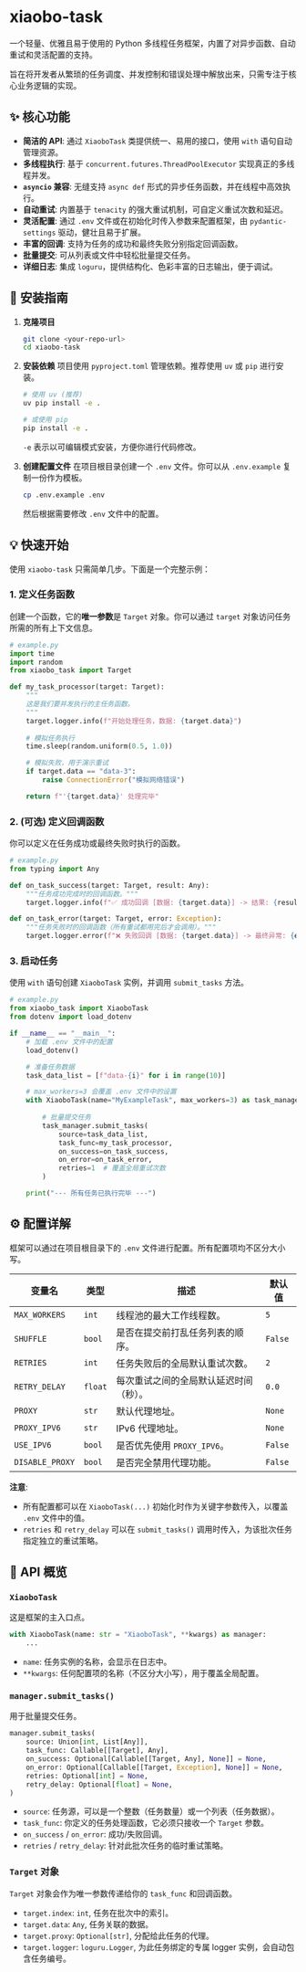 # xiaobo-task

一个轻量、优雅且易于使用的 Python 多线程任务框架，内置了对异步函数、自动重试和灵活配置的支持。

旨在将开发者从繁琐的任务调度、并发控制和错误处理中解放出来，只需专注于核心业务逻辑的实现。

## ✨ 核心功能

- **简洁的 API**: 通过 `XiaoboTask` 类提供统一、易用的接口，使用 `with` 语句自动管理资源。
- **多线程执行**: 基于 `concurrent.futures.ThreadPoolExecutor` 实现真正的多线程并发。
- **`asyncio` 兼容**: 无缝支持 `async def` 形式的异步任务函数，并在线程中高效执行。
- **自动重试**: 内置基于 `tenacity` 的强大重试机制，可自定义重试次数和延迟。
- **灵活配置**: 通过 `.env` 文件或在初始化时传入参数来配置框架，由 `pydantic-settings` 驱动，健壮且易于扩展。
- **丰富的回调**: 支持为任务的成功和最终失败分别指定回调函数。
- **批量提交**: 可从列表或文件中轻松批量提交任务。
- **详细日志**: 集成 `loguru`，提供结构化、色彩丰富的日志输出，便于调试。

## 🚀 安装指南

1.  **克隆项目**
    ```bash
    git clone <your-repo-url>
    cd xiaobo-task
    ```

2.  **安装依赖**
    项目使用 `pyproject.toml` 管理依赖。推荐使用 `uv` 或 `pip` 进行安装。
    ```bash
    # 使用 uv (推荐)
    uv pip install -e .

    # 或使用 pip
    pip install -e .
    ```
    `-e` 表示以可编辑模式安装，方便你进行代码修改。

3.  **创建配置文件**
    在项目根目录创建一个 `.env` 文件。你可以从 `.env.example` 复制一份作为模板。
    ```bash
    cp .env.example .env
    ```
    然后根据需要修改 `.env` 文件中的配置。

## 💡 快速开始

使用 `xiaobo-task` 只需简单几步。下面是一个完整示例：

### 1. 定义任务函数

创建一个函数，它的**唯一参数**是 `Target` 对象。你可以通过 `target` 对象访问任务所需的所有上下文信息。

```python
# example.py
import time
import random
from xiaobo_task import Target

def my_task_processor(target: Target):
    """
    这是我们要并发执行的主任务函数。
    """
    target.logger.info(f"开始处理任务，数据: {target.data}")
    
    # 模拟任务执行
    time.sleep(random.uniform(0.5, 1.0))

    # 模拟失败，用于演示重试
    if target.data == "data-3":
        raise ConnectionError("模拟网络错误")

    return f"'{target.data}' 处理完毕"
```

### 2. (可选) 定义回调函数

你可以定义在任务成功或最终失败时执行的函数。

```python
# example.py
from typing import Any

def on_task_success(target: Target, result: Any):
    """任务成功完成时的回调函数。"""
    target.logger.info(f"✅ 成功回调 [数据: {target.data}] -> 结果: {result}")

def on_task_error(target: Target, error: Exception):
    """任务失败时的回调函数（所有重试都用完后才会调用）。"""
    target.logger.error(f"❌ 失败回调 [数据: {target.data}] -> 最终异常: {error}")
```

### 3. 启动任务

使用 `with` 语句创建 `XiaoboTask` 实例，并调用 `submit_tasks` 方法。

```python
# example.py
from xiaobo_task import XiaoboTask
from dotenv import load_dotenv

if __name__ == "__main__":
    # 加载 .env 文件中的配置
    load_dotenv()

    # 准备任务数据
    task_data_list = [f"data-{i}" for i in range(10)]

    # max_workers=3 会覆盖 .env 文件中的设置
    with XiaoboTask(name="MyExampleTask", max_workers=3) as task_manager:
        
        # 批量提交任务
        task_manager.submit_tasks(
            source=task_data_list,
            task_func=my_task_processor,
            on_success=on_task_success,
            on_error=on_task_error,
            retries=1  # 覆盖全局重试次数
        )

    print("--- 所有任务已执行完毕 ---")
```

## ⚙️ 配置详解

框架可以通过在项目根目录下的 `.env` 文件进行配置。所有配置项均不区分大小写。

| 变量名          | 类型    | 描述                                           | 默认值   |
| --------------- | ------- | ---------------------------------------------- | -------- |
| `MAX_WORKERS`   | `int`   | 线程池的最大工作线程数。                       | `5`      |
| `SHUFFLE`       | `bool`  | 是否在提交前打乱任务列表的顺序。               | `False`  |
| `RETRIES`       | `int`   | 任务失败后的全局默认重试次数。                 | `2`      |
| `RETRY_DELAY`   | `float` | 每次重试之间的全局默认延迟时间（秒）。         | `0.0`    |
| `PROXY`         | `str`   | 默认代理地址。                                 | `None`   |
| `PROXY_IPV6`    | `str`   | IPv6 代理地址。                                | `None`   |
| `USE_IPV6`      | `bool`  | 是否优先使用 `PROXY_IPV6`。                    | `False`  |
| `DISABLE_PROXY` | `bool`  | 是否完全禁用代理功能。                         | `False`  |

**注意**:
- 所有配置都可以在 `XiaoboTask(...)` 初始化时作为关键字参数传入，以覆盖 `.env` 文件中的值。
- `retries` 和 `retry_delay` 可以在 `submit_tasks()` 调用时传入，为该批次任务指定独立的重试策略。

## 📄 API 概览

### `XiaoboTask`
这是框架的主入口点。
```python
with XiaoboTask(name: str = "XiaoboTask", **kwargs) as manager:
    ...
```
- `name`: 任务实例的名称，会显示在日志中。
- `**kwargs`: 任何配置项的名称（不区分大小写），用于覆盖全局配置。

### `manager.submit_tasks()`
用于批量提交任务。
```python
manager.submit_tasks(
    source: Union[int, List[Any]],
    task_func: Callable[[Target], Any],
    on_success: Optional[Callable[[Target, Any], None]] = None,
    on_error: Optional[Callable[[Target, Exception], None]] = None,
    retries: Optional[int] = None,
    retry_delay: Optional[float] = None,
)
```
- `source`: 任务源，可以是一个整数（任务数量）或一个列表（任务数据）。
- `task_func`: 你定义的任务处理函数，它必须只接收一个 `Target` 参数。
- `on_success` / `on_error`: 成功/失败回调。
- `retries` / `retry_delay`: 针对此批次任务的临时重试策略。

### `Target` 对象
`Target` 对象会作为唯一参数传递给你的 `task_func` 和回调函数。
- `target.index`: `int`, 任务在批次中的索引。
- `target.data`: `Any`, 任务关联的数据。
- `target.proxy`: `Optional[str]`, 分配给此任务的代理。
- `target.logger`: `loguru.Logger`, 为此任务绑定的专属 logger 实例，会自动包含任务编号。
